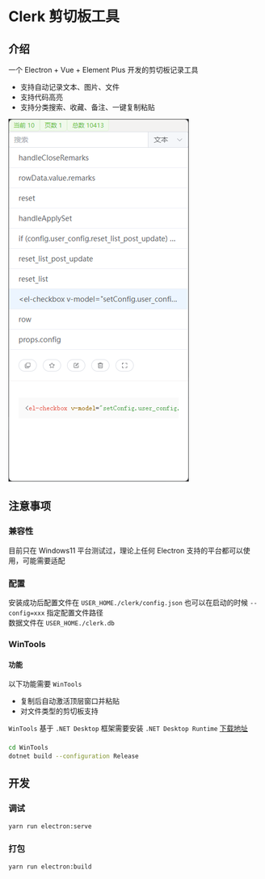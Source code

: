 # Clerk 剪切板工具

## 介绍

一个 Electron + Vue + Element Plus 开发的剪切板记录工具

- 支持自动记录文本、图片、文件
- 支持代码高亮
- 支持分类搜索、收藏、备注、一键复制粘贴

![img](./public/1.png)

## 注意事项

### 兼容性

目前只在 Windows11 平台测试过，理论上任何 Electron 支持的平台都可以使用，可能需要适配

### 配置

安装成功后配置文件在 `USER_HOME./clerk/config.json` 也可以在启动的时候 `--config=xxx` 指定配置文件路径  
数据文件在 `USER_HOME./clerk.db`

### WinTools

#### 功能

以下功能需要 `WinTools`

- 复制后自动激活顶层窗口并粘贴
- 对文件类型的剪切板支持

`WinTools` 基于 `.NET Desktop`
框架需要安装 `.NET Desktop Runtime` [下载地址](https://dotnet.microsoft.com/zh-cn/download/dotnet/thank-you/runtime-desktop-8.0.2-windows-x64-installer)

####

```bash
cd WinTools
dotnet build --configuration Release
```

## 开发

### 调试

```bash
yarn run electron:serve
```

### 打包

```bash
yarn run electron:build
```

